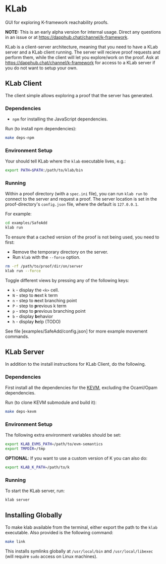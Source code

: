 KLab
====

GUI for exploring K-framework reachability proofs.

**NOTE:** This is an early alpha version for internal usage.
Direct any questions in an issue or at <https://dapphub.chat/channel/k-framework>.

KLab is a client-server architecture, meaning that you need to have a KLab server and a KLab client running.
The server will recieve proof requests and perform them, while the client will let you explore/work on the proof.
Ask at <https://dapphub.chat/channel/k-framework> for access to a KLab server if you do not want to setup your own.

KLab Client
-----------

The client simple allows exploring a proof that the server has generated.

### Dependencies

-   `npm` for installing the JavaScript dependencies.

Run (to install npm dependencies):

```sh
make deps-npm
```

### Environment Setup

Your should tell KLab where the `klab` executable lives, e.g.:

```sh
export PATH=$PATH:/path/to/klab/bin
```

### Running

Within a proof directory (with a `spec.ini` file), you can run `klab run` to connect to the server and request a proof.
The server location is set in the proof-directory's `config.json` file, where the default is `127.0.0.1`.

For example:

```sh
cd examples/SafeAdd
klab run
```

To ensure that a cached version of the proof is not being used, you need to first:

-   Remove the temporary directory on the server.
-   Run `klab` with the `--force` option.

```sh
rm -rf /path/to/proof/dir/on/server
klab run --force
```

Toggle different views by pressing any of the following keys:

* `k` - display the `<k>` cell.
* `N` - step to **n**ext k term
* `n` - step to **n**ext branching point
* `P` - step to **p**revious k term
* `p` - step to **p**revious branching point
* `b` - display **b**ehavior
* `h` - display **h**elp (TODO)

See file [examples/SafeAdd/config.json] for more example movement commands.

KLab Server
-----------

In addition to the install instructions for KLab Client, do the following.

### Dependencies

First install all the dependencies for the [KEVM](https://github.com/kframework/evm-semantics), excluding the Ocaml/Opam dependencies.

Run (to clone KEVM submodule and build it):

```sh
make deps-kevm
```

### Environment Setup

The following extra environment variables should be set:

```sh
export KLAB_EVMS_PATH=/path/to/evm-semantics
export TMPDIR=/tmp
```

**OPTIONAL**: If you want to use a custom version of K you can also do:

```sh
export KLAB_K_PATH=/path/to/k
```

### Running

To start the KLab server, run:

```sh
klab server
```

Installing Globally
-------------------

To make klab available from the terminal, either export the path to the `klab` executable.
Also provided is the following command:

```sh
make link
```

This installs symlinks globally at `/usr/local/bin` and `/usr/local/libexec` (will require `sudo` access on Linux machines).
